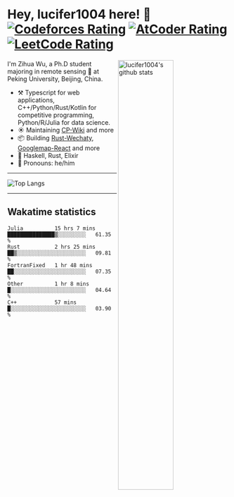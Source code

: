 # Hey, lucifer1004 here! :wave: [![Codeforces Rating](https://cp-logo.vercel.app/codeforces/lucifer1004)](https://codeforces.com/profile/lucifer1004) [![AtCoder Rating](https://cp-logo.vercel.app/atcoder/lucifer1004)](https://atcoder.jp/users/lucifer1004) [![LeetCode Rating](https://cp-logo.vercel.app/leetcode/lucifer1004)](https://leetcode-cn.com/u/lucifer1004/)

<img width="50%" align="right" alt="lucifer1004's github stats" src="https://github-readme-stats.vercel.app/api?username=lucifer1004&show_icons=true">

I'm Zihua Wu, a Ph.D student majoring in remote sensing :satellite: at Peking University, Beijing, China.

- :hammer_and_pick: Typescript for web applications, C++/Python/Rust/Kotlin for competitive programming, Python/R/Julia for data science.
- :sunny: Maintaining [CP-Wiki](https://cp-wiki.vercel.app) and more 
- :package: Building [Rust-Wechaty](https://github.com/wechaty/rust-wechaty), [Googlemap-React](https://github.com/googlemap-react/googlemap-react) and more
- :seedling: Haskell, Rust, Elixir
- :man: Pronouns: he/him

---

![Top Langs](https://github-readme-stats.vercel.app/api/top-langs/?username=lucifer1004&layout=compact)

---

## Wakatime statistics

<!--START_SECTION:waka-->
```text
Julia          15 hrs 7 mins   ███████████████▒░░░░░░░░░   61.35 % 
Rust           2 hrs 25 mins   ██▒░░░░░░░░░░░░░░░░░░░░░░   09.81 % 
FortranFixed   1 hr 48 mins    ██░░░░░░░░░░░░░░░░░░░░░░░   07.35 % 
Other          1 hr 8 mins     █░░░░░░░░░░░░░░░░░░░░░░░░   04.64 % 
C++            57 mins         █░░░░░░░░░░░░░░░░░░░░░░░░   03.90 % 
```
<!--END_SECTION:waka-->

